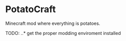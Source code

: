# PotatoCraft
Minecraft mod where everything is potatoes.

TODO:
..* get the proper modding enviroment installed
